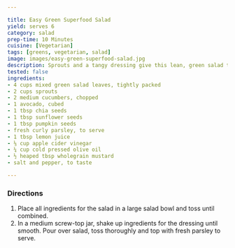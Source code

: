 ```yaml
---

title: Easy Green Superfood Salad
yield: serves 6
category: salad
prep-time: 10 Minutes
cuisine: [Vegetarian]
tags: [greens, vegetarian, salad]
image: images/easy-green-superfood-salad.jpg
description: Sprouts and a tangy dressing give this lean, green salad texture and bite.
tested: false
ingredients:
- 4 cups mixed green salad leaves, tightly packed
- 2 cups sprouts
- 2 medium cucumbers, chopped
- 1 avocado, cubed
- 1 tbsp chia seeds
- 1 tbsp sunflower seeds
- 1 tbsp pumpkin seeds
- fresh curly parsley, to serve
- 1 tbsp lemon juice
- ⅛ cup apple cider vinegar
- ¼ cup cold pressed olive oil
- ½ heaped tbsp wholegrain mustard
- salt and pepper, to taste

---
```


### Directions

1. Place all ingredients for the salad in a large salad bowl and toss until combined.
2. In a medium screw-top jar, shake up ingredients for the dressing until smooth. Pour over salad, toss thoroughly and top with fresh parsley to serve.
